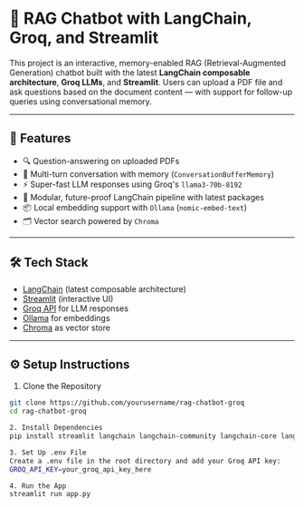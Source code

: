 # 📄 RAG Chatbot with LangChain, Groq, and Streamlit

This project is an interactive, memory-enabled RAG (Retrieval-Augmented Generation) chatbot built with the latest **LangChain composable architecture**, **Groq LLMs**, and **Streamlit**. Users can upload a PDF file and ask questions based on the document content — with support for follow-up queries using conversational memory.

---

## 🚀 Features

- 🔍 Question-answering on uploaded PDFs
- 🧠 Multi-turn conversation with memory (`ConversationBufferMemory`)
- ⚡ Super-fast LLM responses using Groq's `llama3-70b-8192`
- 🧩 Modular, future-proof LangChain pipeline with latest packages
- 📦 Local embedding support with `Ollama` (`nomic-embed-text`)
- 🗂 Vector search powered by `Chroma`

---

## 🛠️ Tech Stack

- [LangChain](https://www.langchain.com/) (latest composable architecture)
- [Streamlit](https://streamlit.io/) (interactive UI)
- [Groq API](https://console.groq.com/) for LLM responses
- [Ollama](https://ollama.com/) for embeddings
- [Chroma](https://www.trychroma.com/) as vector store

---

## ⚙️ Setup Instructions

1. Clone the Repository
```bash
git clone https://github.com/yourusername/rag-chatbot-groq
cd rag-chatbot-groq

2. Install Dependencies
pip install streamlit langchain langchain-community langchain-core langchain-text-splitters langchain-groq python-dotenv chromadb

3. Set Up .env File
Create a .env file in the root directory and add your Groq API key:
GROQ_API_KEY=your_groq_api_key_here

4. Run the App
streamlit run app.py
